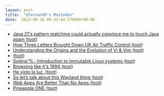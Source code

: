 ```yaml
---
layout: post
title:  "@fernand0's Mastodon"
date:  2023-09-26 09:33:44.579000+00:00
---
```

*  [Java 21's pattern matching could actually convince me to touch Java again ](https://wscp.dev/posts/tech/java-pattern-matching) ([toot](https://mastodon.social/@fernand0/111130759959494329))
*  [How Three Letters Brought Down UK Air Traffic Control ](https://hackaday.com/2023/09/13/how-three-letters-brought-down-uk-air-traffic-control) ([toot](https://mastodon.social/@fernand0/111130516307201777))
*  [Understanding the Origins and the Evolution of Vi & Vim ](https://pikuma.com/blog/origins-of-vim-text-edito) ([toot](https://mastodon.social/@fernand0/111130314110433224))
*  [ ](https://mastodon.social/@AndyGER) ([toot](https://mastodon.social/@fernand0/111129874483473711))
*  [Solene'% : Introduction to immutable Linux systems ](https://dataswamp.org/~solene/2023-07-12-intro-to-immutable-os.htm) ([toot](https://mastodon.social/@fernand0/111129782970759278))
*  [Browsing like it's 1994 ](https://connor.zip/posts/2023-08-04-localtalk-etherne) ([toot](https://mastodon.social/@fernand0/111127916294683662))
*  [He visto la luz. ](https://avecesunafoto.wordpress.com/2023/09/24/he-visto-la-luz-26) ([toot](https://mastodon.social/@fernand0/111127052397551481))
*  [So let’s talk about this Wayland thing ](https://pointieststick.com/2023/09/17/so-lets-talk-about-this-wayland-thing) ([toot](https://mastodon.social/@fernand0/111127045616327384))
*  [Web Apps Are Better Than No Apps ](https://molodtsov.me/2023/08/web-apps-are-better-than-no-apps) ([toot](https://mastodon.social/@fernand0/111126778545102007))
*  [Pineapple ONE ](https://pineapple-one.github.io) ([toot](https://mastodon.social/@fernand0/111126395131547351))
